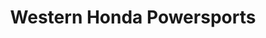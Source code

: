 ---
title: "Western Honda Powersports"
url: /scottsdale/western-honda-powersports/
shop: motorcycle
---